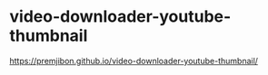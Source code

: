 # video-downloader-youtube-thumbnail
https://premjibon.github.io/video-downloader-youtube-thumbnail/
